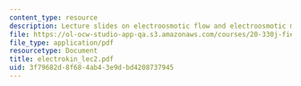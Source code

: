 ```yaml
---
content_type: resource
description: Lecture slides on electroosmotic flow and electroosmotic mobility (derivation).
file: https://ol-ocw-studio-app-qa.s3.amazonaws.com/courses/20-330j-fields-forces-and-flows-in-biological-systems-spring-2007/3f79682d8f684ab43e9dbd4208737945_electrokin_lec2.pdf
file_type: application/pdf
resourcetype: Document
title: electrokin_lec2.pdf
uid: 3f79682d-8f68-4ab4-3e9d-bd4208737945
---
```

